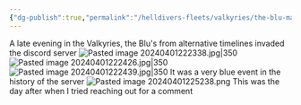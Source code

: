 ```yaml
---
{"dg-publish":true,"permalink":"/helldivers-fleets/valkyries/the-blu-mageddon/","noteIcon":"","created":"2024-04-01T22:20:23.498+02:00","updated":"2024-04-01T22:53:01.509+02:00"}
---
```


A late evening in the Valkyries, the Blu's from alternative timelines invaded the discord server
![Pasted image 20240401222338.jpg|350](/img/user/z%20Images/Pasted%20image%2020240401222338.jpg)
![Pasted image 20240401222426.jpg|350](/img/user/z%20Images/Pasted%20image%2020240401222426.jpg)
![Pasted image 20240401222439.jpg|350](/img/user/z%20Images/Pasted%20image%2020240401222439.jpg)
It was a very blue event in the history of the server
![Pasted image 20240401225238.png](/img/user/z%20Images/Pasted%20image%2020240401225238.png)
This was the day after when I tried reaching out for a comment
